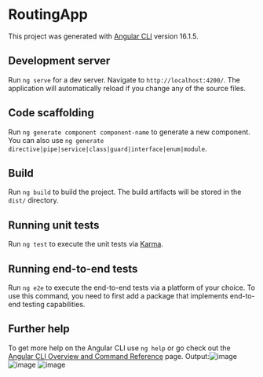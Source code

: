 # RoutingApp

This project was generated with [Angular CLI](https://github.com/angular/angular-cli) version 16.1.5.

## Development server

Run `ng serve` for a dev server. Navigate to `http://localhost:4200/`. The application will automatically reload if you change any of the source files.

## Code scaffolding

Run `ng generate component component-name` to generate a new component. You can also use `ng generate directive|pipe|service|class|guard|interface|enum|module`.

## Build

Run `ng build` to build the project. The build artifacts will be stored in the `dist/` directory.

## Running unit tests

Run `ng test` to execute the unit tests via [Karma](https://karma-runner.github.io).

## Running end-to-end tests

Run `ng e2e` to execute the end-to-end tests via a platform of your choice. To use this command, you need to first add a package that implements end-to-end testing capabilities.

## Further help

To get more help on the Angular CLI use `ng help` or go check out the [Angular CLI Overview and Command Reference](https://angular.io/cli) page.
Output:![image](https://github.com/prashantwadekar/Angularlearn/assets/72218473/fd3edac6-fdfd-4542-b752-6be1c6743930)
![image](https://github.com/prashantwadekar/Angularlearn/assets/72218473/facb1583-47cc-461a-a876-e551a7d84975)
![image](https://github.com/prashantwadekar/Angularlearn/assets/72218473/b7aec85a-a100-4fef-b4ed-b9eee9c5cfc2)


